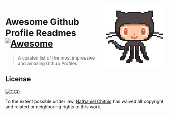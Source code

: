 <img src="monadance.gif" align="right">

# Awesome Github Profile Readmes [![Awesome](https://cdn.rawgit.com/sindresorhus/awesome/d7305f38d29fed78fa85652e3a63e154dd8e8829/media/badge.svg)](https://github.com/sindresorhus/awesome#readme)

> A curated list of the most impressive and amazing Github Profiles

## License

[![CC0](https://licensebuttons.net/p/zero/1.0/88x31.png)](https://creativecommons.org/publicdomain/zero/1.0/)

To the extent possible under law, [Nathaniel Chitnis](https://mail.gmail.com/chitnisnathan@gmail.com/) has waived all copyright and related or neighboring rights to this work.
